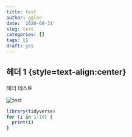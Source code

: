 ```yaml
---
title: test
author: gglee
date: '2020-08-31'
slug: test
categories: []
tags: []
draft: yes
---
```


## 헤더 1 {style=text-align:center}

헤더 테스트

![test](/images/my-profile-image.png)

```R
library(tidyverse)
for (i in 1:10) {
  print(i)
}
```
